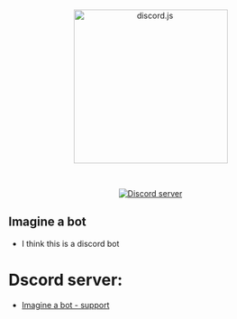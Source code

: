 <div align="center">
  <br />
  <p>
    <a href="https://discord.gg/YywkMTmHHb"><img src="https://github.com/imagine-a-bot/bot/blob/main/imagine-a-bot_icon.svg" width="273" alt="discord.js" /></a>
  </p>
  <br />
  <p>
    <a href="https://discord.gg/YywkMTmHHb"><img src="https://img.shields.io/discord/856688268519276544?color=5865F2&logo=discord&logoColor=white" alt="Discord server" /></a>
  </p>
</div>

## Imagine a bot
- I think this is a discord bot

# Dscord server:
- [Imagine a bot - support](https://discord.gg/YywkMTmHHb)
